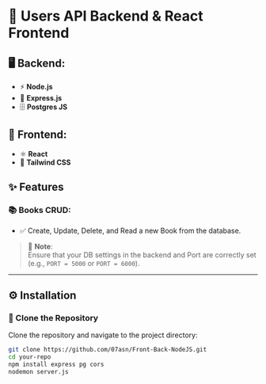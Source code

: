 # 🚀 Users API Backend & React Frontend

## 🖥️ Backend:
- ⚡ **Node.js**  
- 🚀 **Express.js**  
- 🗄️ **Postgres JS**  

## 🎨 Frontend:
- ⚛️ **React**  
- 🎨 **Tailwind CSS**  

## ✨ Features

### 📚 Books CRUD:
- ✅ Create, Update, Delete, and Read a new Book from the database.

> 📝 **Note**:  
> Ensure that your DB settings in the backend and Port are correctly set (e.g., `PORT = 5000` or `PORT = 6000`).

---

## ⚙️ Installation

### 🔽 Clone the Repository  
Clone the repository and navigate to the project directory:

```bash
git clone https://github.com/07asn/Front-Back-NodeJS.git
cd your-repo
npm install express pg cors
nodemon server.js
